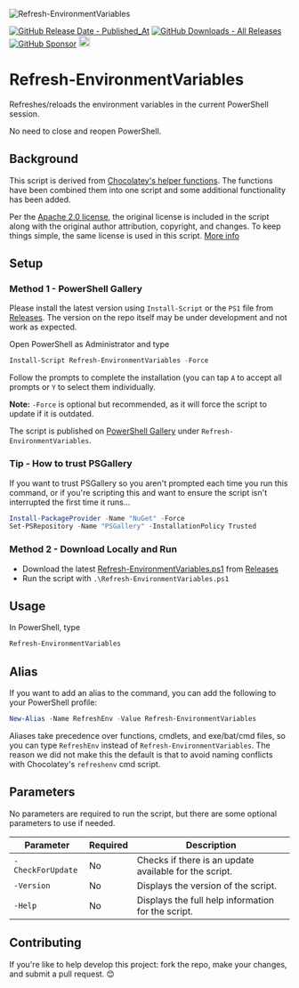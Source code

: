 ![Refresh-EnvironmentVariables](https://github.com/asheroto/Refresh-EnvironmentVariables/assets/49938263/baedbab3-f1c3-4965-9b5e-a9674781093a)

[![GitHub Release Date - Published_At](https://img.shields.io/github/release-date/asheroto/Refresh-EnvironmentVariables)](https://github.com/asheroto/Refresh-EnvironmentVariables/releases)
[![GitHub Downloads - All Releases](https://img.shields.io/github/downloads/asheroto/Refresh-EnvironmentVariables/total)](https://github.com/asheroto/Refresh-EnvironmentVariables/releases)
[![GitHub Sponsor](https://img.shields.io/github/sponsors/asheroto?label=Sponsor&logo=GitHub)](https://github.com/sponsors/asheroto)
<a href="https://ko-fi.com/asheroto"><img src="https://ko-fi.com/img/githubbutton_sm.svg" alt="Ko-Fi Button" height="20px"></a>

# Refresh-EnvironmentVariables

Refreshes/reloads the environment variables in the current PowerShell session.

No need to close and reopen PowerShell.

## Background

This script is derived from [Chocolatey's helper functions](https://github.com/chocolatey/choco/tree/master/src/chocolatey.resources/helpers/functions). The functions have been combined them into one script and some additional functionality has been added.

Per the [Apache 2.0 license](https://www.apache.org/licenses/LICENSE-2.0.html), the original license is included in the script along with the original author attribution, copyright, and changes. To keep things simple, the same license is used in this script. [More info](https://snyk.io/learn/apache-license/)
## Setup

### Method 1 - PowerShell Gallery

Please install the latest version using `Install-Script` or the `PS1` file from [Releases](https://github.com/asheroto/Refresh-EnvironmentVariables/releases). The version on the repo itself may be under development and not work as expected.

Open PowerShell as Administrator and type

```powershell
Install-Script Refresh-EnvironmentVariables -Force
```

Follow the prompts to complete the installation (you can tap `A` to accept all prompts or `Y` to select them individually.

**Note:** `-Force` is optional but recommended, as it will force the script to update if it is outdated.

The script is published on [PowerShell Gallery](https://www.powershellgallery.com/packages/Refresh-EnvironmentVariables) under `Refresh-EnvironmentVariables`.

### Tip - How to trust PSGallery

If you want to trust PSGallery so you aren't prompted each time you run this command, or if you're scripting this and want to ensure the script isn't interrupted the first time it runs...

```powershell
Install-PackageProvider -Name "NuGet" -Force
Set-PSRepository -Name "PSGallery" -InstallationPolicy Trusted
```

### Method 2 - Download Locally and Run

-   Download the latest [Refresh-EnvironmentVariables.ps1](https://github.com/asheroto/Refresh-EnvironmentVariables/releases/latest/download/Refresh-EnvironmentVariables.ps1) from [Releases](https://github.com/asheroto/Refresh-EnvironmentVariables/releases)
-   Run the script with `.\Refresh-EnvironmentVariables.ps1`

## Usage

In PowerShell, type

```powershell
Refresh-EnvironmentVariables
```

## Alias

If you want to add an alias to the command, you can add the following to your PowerShell profile:

```powershell
New-Alias -Name RefreshEnv -Value Refresh-EnvironmentVariables
```

Aliases take precedence over functions, cmdlets, and exe/bat/cmd files, so you can type `RefreshEnv` instead of `Refresh-EnvironmentVariables`. The reason we did not make this the default is that to avoid naming conflicts with Chocolatey's `refreshenv` cmd script.

## Parameters

No parameters are required to run the script, but there are some optional parameters to use if needed.

| Parameter         | Required | Description                                                                                 |
| ----------------- | -------- | ------------------------------------------------------------------------------------------- |
| `-CheckForUpdate` | No       | Checks if there is an update available for the script.                                      |
| `-Version`        | No       | Displays the version of the script.                                                         |
| `-Help`           | No       | Displays the full help information for the script.                                          |

## Contributing

If you're like to help develop this project: fork the repo, make your changes, and submit a pull request. 😊